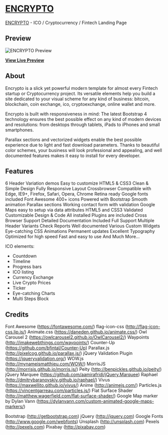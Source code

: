 # [ENCRYPTO](https://kaiseidesign.com/templates/encrypto/)

[ENCRYPTO](https://kaiseidesign.com/templates/encrypto/) - ICO / Cryptocurrency / Fintech Landing Page

## Preview

![ENCRYPTO Preview](https://kaiseidesign.com/img/templates/encrypto/dark-gradient.png)


**[View Live Preview](https://kaiseidesign.com/templates/encrypto/)**

## About
Encrypto is a slick yet powerful modern template for almost every Fintech startup or Cryptocurrency project. 
Its versatile elements help you build a site dedicated to your visual scheme for any kind of business: bitcoin, blockchain,  coin exchange, ico, cryptoexchange, online wallet and more.

Encrypto is built with responsiveness in mind: The latest Bootstrap 4 technology ensures the best possible effect on any kind of modern devices and resolutions:
from desktops through tablets, iPads to iPhones and small smartphones.

Parallax sections and vectorized widgets enable the best possible experience due to light and fast download parameters.
Thanks to beautiful color schemes, your business will look professional and appealing, and well documented features makes it easy to install for every developer.

## Features

6 Header Variation demos
Easy to customize
HTML5 & CSS3
Clean & Simple Design
Fully Responsive Layout
Crossbrowser Compatible with Edge, IE9+, Firefox, Safari, Opera, Chrome
Retina ready
Google fonts included
Font Awesome 400+ icons
Powered with Bootstrap
Smooth animation
Parallax sections
Working contact form with validation
Google Maps easy to setup via data attributes
HTML5 and CSS3 Validated
Customizable Design & Code
All installed Plugins are included
Cross Browser Support
Detailed Documentation Included
Full Support
Multiple Header Variants
Check Reports
Well documented
Various Custom Widgets
Eye-catching CSS Animations
Permanent updates
Excellent Typography
Optimized for high speed
Fast and easy to use
And Much More…

ICO elements:
- Countdown
- Timeline
- Progress bars
- ICO listing
- Currency Exchange
- Live Crypto Prices
- Ticker
- Eye-catching Charts 
- Multi Steps Block


## Credits

Font Awesome (https://fontawesome.com/)
flag-icon-css (http://flag-icon-css.lip.is/)
Animate.css (https://daneden.github.io/animate.css/)
Owl Carousel 2 (https://owlcarousel2.github.io/OwlCarousel2/)
Waypoints (http://imakewebthings.com/waypoints/)
Counter-Up (https://github.com/bfintal/Counter-Up)
Parallax.js (http://pixelcog.github.io/parallax.js/)
jQuery Validation Plugin (https://jqueryvalidation.org/)
WOW.js (http://mynameismatthieu.com/WOW/)
MorrisJS (http://morrisjs.github.io/morris.js/)
Peity (http://benpickles.github.io/peity/)
jQuery Marquee (https://github.com/aamirafridi/jQuery.Marquee)
Raphael (http://dmitrybaranovskiy.github.io/raphael/)
Vivus (https://maxwellito.github.io/vivus/)
Anime (http://animejs.com/)
Particles.js (https://vincentgarreau.com/particles.js/)
Flat Surface Shader (http://matthew.wagerfield.com/flat-surface-shader/)
Google Map marker by Dylan Vann (https://dylanvann.com/custom-animated-google-maps-markers/)

Bootstrap (http://getbootstrap.com)
jQuery (http://jquery.com)
Google Fonts (http://www.google.com/webfonts)
Unsplash (http://unsplash.com)
Pexels (http://pexels.com)
Pixabay (http://pixabay.com)

